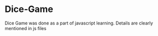# Dice-Game

Dice Game was done as a part of javascript learning. Details are clearly mentioned in js files
